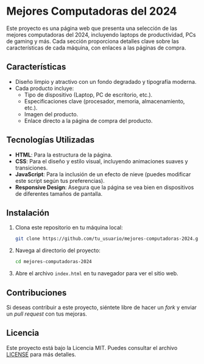 # Mejores Computadoras del 2024

Este proyecto es una página web que presenta una selección de las mejores computadoras del 2024, incluyendo laptops de productividad, PCs de gaming y más. Cada sección proporciona detalles clave sobre las características de cada máquina, con enlaces a las páginas de compra.

## Características

- Diseño limpio y atractivo con un fondo degradado y tipografía moderna.
- Cada producto incluye:
  - Tipo de dispositivo (Laptop, PC de escritorio, etc.).
  - Especificaciones clave (procesador, memoria, almacenamiento, etc.).
  - Imagen del producto.
  - Enlace directo a la página de compra del producto.

## Tecnologías Utilizadas

- **HTML**: Para la estructura de la página.
- **CSS**: Para el diseño y estilo visual, incluyendo animaciones suaves y transiciones.
- **JavaScript**: Para la inclusión de un efecto de nieve (puedes modificar este script según tus preferencias).
- **Responsive Design**: Asegura que la página se vea bien en dispositivos de diferentes tamaños de pantalla.

## Instalación

1. Clona este repositorio en tu máquina local:

    ```bash
    git clone https://github.com/tu_usuario/mejores-computadoras-2024.git
    ```

2. Navega al directorio del proyecto:

    ```bash
    cd mejores-computadoras-2024
    ```

3. Abre el archivo `index.html` en tu navegador para ver el sitio web.

## Contribuciones

Si deseas contribuir a este proyecto, siéntete libre de hacer un *fork* y enviar un *pull request* con tus mejoras.

## Licencia

Este proyecto está bajo la Licencia MIT. Puedes consultar el archivo [LICENSE](LICENSE) para más detalles.
